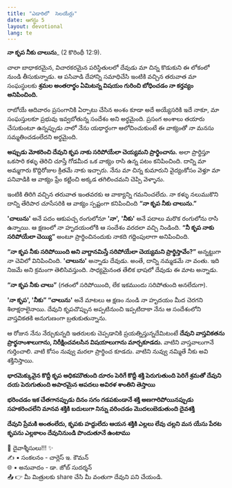 ```yaml
---
title: "ఎడారిలో  సెలయేర్లు"
date: ఆగస్టు 5
layout: devotional
lang: te
---
```


**నా కృప నీకు చాలును**_ (2 కొరింథీ 12:9). 

చాలా బాధాకరమైన, విచారకరమైన పరిస్థితులలో దేవుడు మా చిన్న కొడుకుని ఈ లోకంలో నుండి తీసుకున్నాడు. ఆ పసివాడి దేహాన్ని సమాధిచేసి ఇంటికి వచ్చిన తరువాత మా సంఘస్థులకు **శ్రమల అంతరార్థం ఏమిటన్న విషయం గురించి బోధించడం నా కర్తవ్యం అనిపించింది.**

రాబోయే ఆదివారం ప్రసంగానికి ఏర్పాటు చేసిన అంశం కూడా అదే అయ్యేసరికి ఇదే నాకూ, మా సంఘస్తులకూ ప్రభువు ఇవ్వబోతున్న సందేశం అని అర్థమైంది. ప్రసంగ అంశాలు తయారు చేసుకుంటూ ఉన్నప్పుడు నాలో నేను యథార్థంగా ఆలోచించుకుంటే ఈ వాక్యంతో నా మనసు సమ్మతించడంలేదని అర్థమైంది. 

**అప్పుడు మోకరించి దేవుని కృప నాకు సరిపోయేలా చెయ్యమని ప్రార్థించాను.** అలా ప్రార్థిస్తూ ఒకసారి కళ్ళు తెరిచి చూస్తే గోడమీద ఒక వాక్యం రాసి ఉన్న పటం కనిపించింది. దాన్ని మా అమ్మగారు కొద్దిరోజుల క్రితమే నాకు ఇచ్చారు. నేను మా చిన్న కుమారుని వైద్యంకోసం వెళ్తూ మా పనివాడికి ఆ వాక్యం ఫ్రేం కట్టించి అక్కడ తగిలించమని చెప్పి వెళ్ళాను.

ఇంటికి తిరిగి వచ్చిన తరువాత ఇంతవరకు ఆ వాక్యాన్ని గమనించలేదు. నా కళ్ళు నలుముకొని దాన్ని తేరిపార చూసేసరికి ఆ వాక్యం స్పష్టంగా కనిపించింది **“నా కృప నీకు చాలును.”**

**'చాలును'** అనే పదం ఆకుపచ్చ రంగులోనూ **'నా',** **'నీకు'** అనే పదాలు మరొక రంగులోను రాసి ఉన్నాయి.
ఆ క్షణంలో నా హృదయంలోకి ఆ సందేశం వరదలా వచ్చి నిండింది. **“నీ కృప నాకు సరిపోయేలా చెయ్యి”** అంటూ ప్రార్థించినందుకు నాకది గద్దింపులాగా అనిపించింది.

**“నా కృప నీకు సరిపోయింది అని వాగ్దానమిస్తే సరిపోయేలా చెయ్యమని ప్రార్థిస్తావేం?”** అన్నట్టుగా నా చెవిలో వినిపించింది. **'చాలును'** అన్నాడు దేవుడు. అంతే, దాన్ని నమ్మడమే నా వంతు. ఇది నిజమే అని క్రమంగా తెలిసివస్తుంది. సాధ్యమైనంత తేలిక భాషలో దేవుడు ఈ మాట అన్నాడు. 

**“నా కృప నీకు చాలు”** (గతంలో సరిపోయింది, లేక ఇకముందు సరిపోతుంది అనలేదుగా).

**'నా కృప', 'నీకు” “చాలును'** అనే మాటలు ఆ క్షణం నుండి నా హృదయం మీద చెరగని శిలాక్షరాలైనాయి. దేవుని కృపచొప్పున అప్పటినుంచి ఇప్పటిదాకా నేను ఆ సందేశంలోని వాస్తవికతకి అనుగుణంగా బ్రతుకుతున్నాను.

ఆ రోజున నేను నేర్చుకున్నది ఇతరులకు చెప్పడానికి ప్రయత్నిస్తున్నదేమిటంటే **దేవుని వాస్తవికతను ప్రార్థనాంశాలుగాను, నిరీక్షించవలసిన విషయాలుగాను మార్చకూడదు.** వాటిని వాస్తవాలుగానే గుర్తించాలి. వాటి కోసం  నువ్వు మరలా ప్రార్థించ కూడదు. వాటిని నువ్వు నమ్మితే నీకు అవి శక్తినిస్తాయి.

**భారమెక్కువైన కొద్దీ కృప అధికమౌతుంది దూరం పెరిగే కొద్దీ శక్తి పెరుగుతుంది పెరిగే శ్రమతో దేవుని దయ పెరుగుతుంది అపారమైన ఆపదలు అవిరళ శాంతిని తెస్తాయి**

**భరించడం ఇక చేతగానప్పుడు దినం సగం గడపకుండానే శక్తి అణగారిపోయినప్పుడు సహకరించలేని మానవ శక్తికి బదులుగా నిన్ను వరించడం మొదలుబెడుతుంది దైవశక్తి**

**దేవుని ప్రేమకి అంతంలేదు, కృపకు హద్దులేదు ఆయన శక్తికి ఎల్లలు లేవు చల్లని మన యేసు పేరట కృపను ఎల్లకాలం దేవునినుండి పొందుతూనే ఉంటాము**


<div class="blessing">🙏 <span class="bless-text">దైవాశ్శీసులు!!!</span> ✨</div>

<div class="credit">✍️ <span class="credit-text">▪ సంకలనం - చార్లెస్ ఇ. కౌమన్</span></div>
<div class="credit">🌐 <span class="credit-text">▪ అనువాదం - డా. జోబ్ సుదర్శన్</span></div>


<div class="share">📤 👉 <span class="share-text">మీ మిత్రులకు share చేసి మీ వంతుగా దేవుని పని చేయండి.</span></div>
